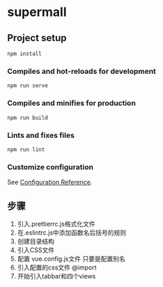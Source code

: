 # supermall

## Project setup
```
npm install
```

### Compiles and hot-reloads for development
```
npm run serve
```

### Compiles and minifies for production
```
npm run build
```

### Lints and fixes files
```
npm run lint
```

### Customize configuration
See [Configuration Reference](https://cli.vuejs.org/config/).

## 步骤

1. 引入.prettierrc.js格式化文件
2. 在.eslintrc.js中添加函数名后括号的规则 
3. 创建目录结构
4. 引入CSS文件
5. 配置 vue.config.js文件 只要是配置别名 
6. 引入配置的css文件 @import 
7. 开始引入tabbar和四个views
